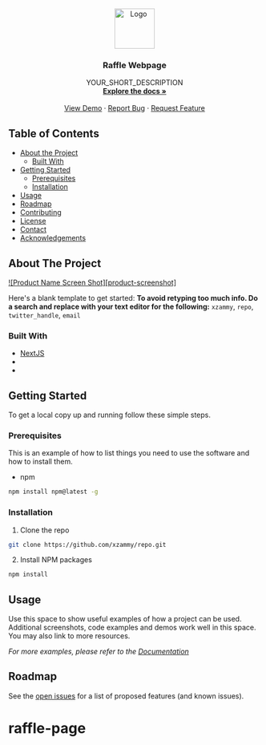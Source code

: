 <!-- PROJECT LOGO -->
<br />
<p align="center">
  <a href="https://github.com/xzammy/repo">
    <img src="images/logo.png" alt="Logo" width="80" height="80">
  </a>

  <h3 align="center">Raffle Webpage</h3>

  <p align="center">
    YOUR_SHORT_DESCRIPTION
    <br />
    <a href="https://github.com/xzammy/repo"><strong>Explore the docs »</strong></a>
    <br />
    <br />
    <a href="https://github.com/xzammy/repo">View Demo</a>
    ·
    <a href="https://github.com/xzammy/repo/issues">Report Bug</a>
    ·
    <a href="https://github.com/xzammy/repo/issues">Request Feature</a>
  </p>
</p>

<!-- TABLE OF CONTENTS -->

## Table of Contents

- [About the Project](#about-the-project)
  - [Built With](#built-with)
- [Getting Started](#getting-started)
  - [Prerequisites](#prerequisites)
  - [Installation](#installation)
- [Usage](#usage)
- [Roadmap](#roadmap)
- [Contributing](#contributing)
- [License](#license)
- [Contact](#contact)
- [Acknowledgements](#acknowledgements)

<!-- ABOUT THE PROJECT -->

## About The Project

[![Product Name Screen Shot][product-screenshot]](https://example.com)

Here's a blank template to get started:
**To avoid retyping too much info. Do a search and replace with your text editor for the following:**
`xzammy`, `repo`, `twitter_handle`, `email`

### Built With

- [NextJS]()
- []()
- []()

<!-- GETTING STARTED -->

## Getting Started

To get a local copy up and running follow these simple steps.

### Prerequisites

This is an example of how to list things you need to use the software and how to install them.

- npm

```sh
npm install npm@latest -g
```

### Installation

1. Clone the repo

```sh
git clone https://github.com/xzammy/repo.git
```

2. Install NPM packages

```sh
npm install
```

<!-- USAGE EXAMPLES -->

## Usage

Use this space to show useful examples of how a project can be used. Additional screenshots, code examples and demos work well in this space. You may also link to more resources.

_For more examples, please refer to the [Documentation](https://example.com)_

<!-- ROADMAP -->

## Roadmap

See the [open issues](https://github.com/xzammy/repo/issues) for a list of proposed features (and known issues).

<!-- CONTRIBUTING -->
# raffle-page
